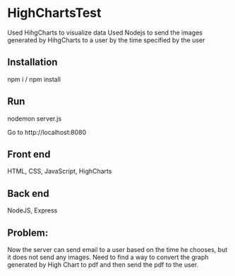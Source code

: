 # HighChartsTest

Used HihgCharts to visualize data
Used Nodejs to send the images generated by HihgCharts to a user by the time specified by the user

## Installation
npm i / npm install

## Run
nodemon server.js

Go to http://localhost:8080

## Front end
HTML, CSS, JavaScript, HighCharts

## Back end
NodeJS, Express


## Problem:
Now the server can send email to a user based on the time he chooses, but it does not send any images. Need to find a way to convert the graph generated by High Chart to pdf and then send the pdf to the user.

